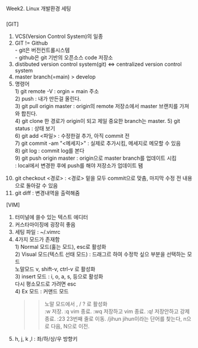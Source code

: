 #####
Week2. Linux 개발환경 세팅
#####


[GIT]
  1. VCS(Version Control System)의 일종  
  2. GIT != Github  
    - git은 버전컨트롤시스템  
    - github은 git 기반의 오픈소스 code 저장소  
  3. distibuted version control system(git) <=> centralized version control system  
  4. master branch(=main) > develop  
  5. 명령어  
    1) git remote -V : orgin = main 주소  
    2) push : 내가 만든걸 올린다.   
    3) git pull origin master : origin의 remote 저장소에서 master 브랜치를 가져와 합친다.  
    4) git clone 한 경로가 origin이 되고 제일 중요한 branch는 master. 
    5) git status : 상태 보기  
    6) git add <파일> : 수정한걸 추가, 아직 commit 전  
    7) git commit -am "<메세지>" : 실제로 추가시킴, 메세지로 메모할 수 있음  
    8) git log : commit log를 본다  
    9) git push origin master : origin으로 master branch를 업데이트 시킴  
                              : local에서 변경한 후에 push를 해야 저장소가 업데이트 됌  
   10) git checkout <경로> : <경로> 밑을 모두 commit으로 맞춤, 마지막 수정 전 내용으로 돌아갈 수 있음  
   11) git diff : 변경내역을 출력해줌  
   
     
[VIM]
  1. 터미널에 쓸수 있는 텍스트 에디터  
  2. 커스타마이징에 굉장히 좋음  
  3. 세팅 파일 : ~/.vimrc  
  4. 4가지 모드가 존재함  
    1) Normal 모드(훌는 모드), esc로 활성화  
    2) Visual 모드(텍스트 선태 모드) : 드래그르 하여 수정학 싶으 부분을 선택하는 모드  
       노말모드 v, shift-v, ctrl-v 로 활성화  
    3) insert 모드 : i, o, a, s, 등으로 활성화  
       다시 평소모드로 가려면 esc  
    4) Ex 모드 : 커맨드 모드  
       >> 노말 모드에서 , / ? 로 활성화  
       >> :w 저장. 
       >> :q vim 종료. 
       >> :wq 저장하고 vim 종료. 
       >> :q! 저장안하고 강제 종료. 
       >> :23 23번째 줄로 이동. 
       >> /jihun jihun이라는 단어를 찾는다, n으로 다음, N으로 이전.  
  5. h, j, k ,l : 좌/하/상/우 방향키  
  
    
    
    
